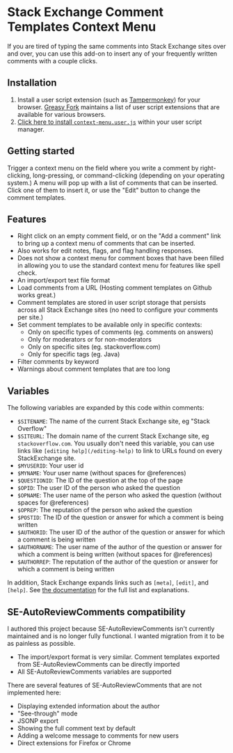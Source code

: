 # Stack Exchange Comment Templates Context Menu

If you are tired of typing the same comments into Stack Exchange sites over and over, you can use this add-on to insert any of your frequently written comments with a couple clicks.

## Installation

1. Install a user script extension (such as [Tampermonkey](https://www.tampermonkey.net/)) for your browser.  [Greasy Fork](https://greasyfork.org/en) maintains a list of user script extensions that are available for various browsers.
2. [Click here to install `context-menu.user.js`](https://github.com/stephenostermiller/stack-exchange-comment-templates/raw/main/context-menu.user.js) within your user script manager.

## Getting started

Trigger a context menu on the field where you write a comment by right-clicking, long-pressing, or command-clicking (depending on your operating system.) A menu will pop up with a list of comments that can be inserted. Click one of them to insert it, or use the "Edit" button to change the comment templates.

## Features

 - Right click on an empty comment field, or on the "Add a comment" link to bring up a context menu of comments that can be inserted.
 - Also works for edit notes, flags, and flag handling responses.
 - Does not show a context menu for comment boxes that have been filled in allowing you to use the standard context menu for features like spell check.
 - An import/export text file format
 - Load comments from a URL (Hosting comment templates on Github works great.)
 - Comment templates are stored in user script storage that persists across all Stack Exchange sites (no need to configure your comments per site.)
 - Set comment templates to be available only in specific contexts:
   - Only on specific types of comments (eg. comments on answers)
   - Only for moderators or for non-moderators
   - Only on specific sites (eg. stackoverflow.com)
   - Only for specific tags (eg. Java)
 - Filter comments by keyword
 - Warnings about comment templates that are too long

## Variables

The following variables are expanded by this code within comments:

 - `$SITENAME`: The name of the current Stack Exchange site, eg "Stack Overflow"
 - `$SITEURL`: The domain name of the current Stack Exchange site, eg `stackoverflow.com`. You usually don't need this variable, you can use links like `[editing help](/editing-help)` to link to URLs found on every StackExchange site.
 - `$MYUSERID`: Your user id
 - `$MYNAME`: Your user name (without spaces for @references)
 - `$QUESTIONID`: The ID of the question at the top of the page
 - `$OPID`: The user ID of the person who asked the question
 - `$OPNAME`: The user name of the person who asked the question (without spaces for @references)
 - `$OPREP`: The reputation of the person who asked the question
 - `$POSTID`: The ID of the question or answer for which a comment is being written
 - `$AUTHORID`: The user ID of the author of the question or answer for which a comment is being written
 - `$AUTHORNAME`: The user name of the author of the question or answer for which a comment is being written (without spaces for @references)
 - `$AUTHORREP`: The reputation of the author of the question or answer for which a comment is being written

In addition, Stack Exchange expands links such as `[meta]`, `[edit]`, and `[help]`. See [the documentation](//stackoverflow.com/editing-help#comment-formatting) for the full list and explanations.

## SE-AutoReviewComments compatibility

I authored this project because SE-AutoReviewComments isn't currently maintained and is no longer fully functional. I wanted migration from it to be as painless as possible.

 - The import/export format is very similar. Comment templates exported from SE-AutoReviewComments can be directly imported
 - All SE-AutoReviewComments variables are supported

There are several features of SE-AutoReviewComments that are not implemented here:

 - Displaying extended information about the author
 - "See-through" mode
 - JSONP export
 - Showing the full comment text by default
 - Adding a welcome message to comments for new users
 - Direct extensions for Firefox or Chrome
